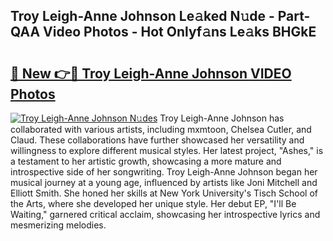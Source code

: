 ## Troy Leigh-Anne Johnson Le𝚊ked N𝚞de - Part-QAA Video Photos - Hot Onlyf𝚊ns Le𝚊ks BHGkE

# <h2><a href="http://ab94374.deff.icu/?id=Troy+Leigh-Anne+Johnson">🔗 New 👉🔴 Troy Leigh-Anne Johnson VIDEO Photos</a></h2>

[![Troy Leigh-Anne Johnson N𝚞des](https://i.imgur.com/rIISA9y.gif)](http://ab94374.deff.icu/?id=Troy+Leigh-Anne+Johnson)
Troy Leigh-Anne Johnson has collaborated with various artists, including mxmtoon, Chelsea Cutler, and Claud. These collaborations have further showcased her versatility and willingness to explore different musical styles. Her latest project, "Ashes," is a testament to her artistic growth, showcasing a more mature and introspective side of her songwriting. Troy Leigh-Anne Johnson began her musical journey at a young age, influenced by artists like Joni Mitchell and Elliott Smith. She honed her skills at New York University's Tisch School of the Arts, where she developed her unique style. Her debut EP, "I'll Be Waiting," garnered critical acclaim, showcasing her introspective lyrics and mesmerizing melodies.
